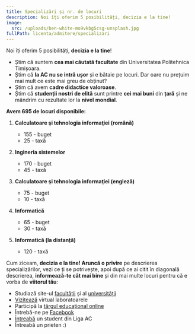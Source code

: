 ```yaml
---
title: Specializări și nr. de locuri
description: Noi îți oferim 5 posibilități, decizia e la tine!
image:
  src: /uploads/ben-white-mo9vkbg5csg-unsplash.jpg
fullPath: licenta/admitere/specializari
---
```

Noi îți oferim 5 posibilități, **decizia e la tine**!

<Block color="green">

* Știm că suntem **cea mai căutată facultate** din Universitatea Politehnica Timișoara.
* Știm că **la AC nu se intră ușor** și e bătaie pe locuri. Dar oare nu prețuim mai mult ce este mai greu de obținut?
* Știm că avem **cadre didactice valoroase**. 
* Știm că **studenții nostri de elită** sunt printre **cei mai buni** din **țară** și ne mândrim cu rezultate lor la **nivel** **mondial**.

</Block>

<Block color="yellow">

**Avem 695 de locuri disponibile:**

1. **Calculatoare şi tehnologia informaţiei (română)**

   * 155 - buget
   * 25 - taxă
2. **Ingineria sistemelor** 

   * 170 - buget
   * 45 - taxă
3. **Calculatoare şi tehnologia informaţiei (engleză)**

   * 75 - buget
   * 10 - taxă
4. **Informatică**

   * 65 - buget
   * 30 - taxă
5. **Informatică (la distanță)**

   * 120 - taxă

</Block>

Cum ziceam, **decizia e la tine! Aruncă o privire** pe descrierea specializărilor, vezi ce ți se potrivește, apoi după ce ai citit în diagonală descrierea, **informează-te cât mai bine** și din mai multe locuri pentru că e vorba de **viitorul tău**:

* Studiază site-ul [facultății](https://ac.upt.ro/) și al [universității](http://upt.ro/)
* [Vizitează](https://visit.upt.ro) virtual laboratoarele [](http://upt.ro/)
* Participă la [târgul educațional online](https://smart.upt.ro/) 
* Întrebă-ne pe [Facebook](https://www.facebook.com/ac.upt.ro)
* [Întreabă](https://ligaac.ro/) un student din Liga AC
* Întreabă un prieten :)